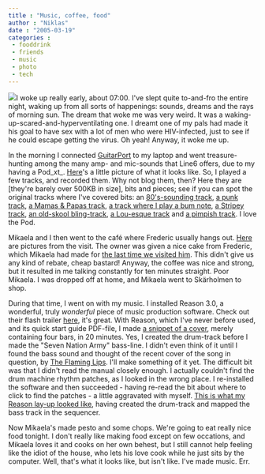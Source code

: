 ```yaml
---
title : "Music, coffee, food"
author : "Niklas"
date : "2005-03-19"
categories : 
 - fooddrink
 - friends
 - music
 - photo
 - tech
---
```


![](http://www.niklasblog.com/wp-content/2005-03-19-music.gif)I woke up really early, about 07:00. I've slept quite to-and-fro the entire night, waking up from all sorts of happenings: sounds, dreams and the rays of morning sun. The dream that woke me was very weird. It was a waking-up-scared-and-hyperventilating one. I dreamt one of my pals had made it his goal to have sex with a lot of men who were HIV-infected, just to see if he could escape getting the virus. Oh yeah! Anyway, it woke me up.

In the morning I connected [GuitarPort](http://www.guitarport.com/overview.html) to my laptop and went treasure-hunting among the many amp- and mic-sounds that Line6 offers, due to my having a Pod_xt_. [Here](https://niklasblog.com/wp-content/2005-03-19-guitarport.gif)'s a little picture of what it looks like. So, I played a few tracks, and recorded them. Why not blog them, then? Here they are \[they're barely over 500KB in size\], bits and pieces; see if you can spot the original tracks where I've covered bits: an [80's-sounding track](https://niklasblog.com/wp-content/2005-03-19-80s.ogg), [a punk track](https://niklasblog.com/wp-content/2005-03-19-blank.ogg), [a Mamas & Papas track](https://niklasblog.com/wp-content/2005-03-19-dream.ogg), [a track where I play a bum note](https://niklasblog.com/wp-content/2005-03-19-err.ogg), [a Stripey track](https://niklasblog.com/wp-content/2005-03-19-leaves.ogg), [an old-skool bling-track](https://niklasblog.com/wp-content/2005-03-19-line.ogg), [a Lou-esque track](https://niklasblog.com/wp-content/2005-03-19-man.ogg) and [a pimpish track](https://niklasblog.com/wp-content/2005-03-19-pimp.ogg). I love the Pod.

Mikaela and I then went to the café where Frederic usually hangs out. [Here](https://niklasblog.com/bilder/2005-03-19) are pictures from the visit. The owner was given a nice cake from Frederic, which Mikaela had made for [the last time we visited him](https://niklasblog.com/?p=522). This didn't give us any kind of rebate, cheap bastard! Anyway, the coffee was nice and strong, but it resulted in me talking constantly for ten minutes straight. Poor Mikaela. I was dropped off at home, and Mikaela went to Skärholmen to shop.

During that time, I went on with my music. I installed Reason 3.0, a wonderful, truly _wonderful_ piece of music production software. Check out their flash trailer [here](http://www.propellerheads.se/dsp_trailer_pop.cfm), it's great. With Reason, which I've never before used, and its quick start guide PDF-file, I made [a snippet of a cover](https://niklasblog.com/wp-content/2005-03-19-7nationpivic.ogg), merely containing four bars, in 20 minutes. Yes, I created the drum-track before I made the "Seven Nation Army" bass-line. I didn't even think of it until I found the bass sound and thought of the recent cover of the song in question, by [The Flaming Lips](http://promo.mudhut.co.uk/azuli/flaminglipsflyer.htm). I'll make something of it yet. The difficult bit was that I didn't read the manual closely enough. I actually couldn't find the drum machine rhythm patches, as I looked in the wrong place. I re-installed the software and then succeeded - having re-read the bit about where to click to find the patches - a little aggravated with myself. [This is what my Reason lay-up looked like](https://niklasblog.com/wp-content/2005-03-19-reason.gif), having created the drum-track and mapped the bass track in the sequencer.

Now Mikaela's made pesto and some chops. We're going to eat really nice food tonight. I don't really like making food except on few occations, and Mikaela loves it and cooks on her own behest, but I still cannot help feeling like the idiot of the house, who lets his love cook while he just sits by the computer. Well, that's what it looks like, but isn't like. I've made music. Err.
